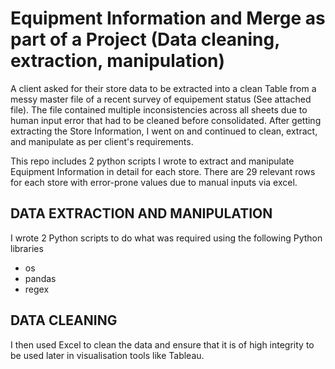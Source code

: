 # Equipment Information and Merge as part of a Project (Data cleaning, extraction, manipulation)

A client asked for their store data to be extracted into a clean Table from a messy master file of a recent survey of equipement status (See attached file). The file contained multiple inconsistencies across all sheets due to human input error that had to be cleaned before consolidated. After getting extracting the Store Information, I went on and continued to clean, extract, and manipulate as per client's requirements.

This repo includes 2 python scripts I wrote to extract and manipulate Equipment Information in detail for each store. There are 29 relevant rows for each store with error-prone values due to manual inputs via excel.


## DATA EXTRACTION AND MANIPULATION

I wrote 2 Python scripts to do what was required using the following Python libraries

* os
* pandas
* regex


## DATA CLEANING

I then used Excel to clean the data and ensure that it is of high integrity to be used later in visualisation tools like Tableau.


